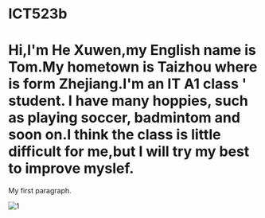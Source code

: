 # ICT523b

<html>
<head>
<title>Page Title</title>
</head>
<body>

<h1>Hi,I'm He Xuwen,my English name is Tom.My hometown is Taizhou where is form Zhejiang.I'm an IT A1 class ' student. I have many hoppies, such as playing soccer, badmintom and soon on.I think the class is little difficult for me,but I will try my best to improve myslef.</h1>
<p>My first paragraph.</p>

</body>
</html>

![1](https://user-images.githubusercontent.com/127078573/223098264-8d33cd7e-2332-4915-821d-56d84dea0047.jpg)
